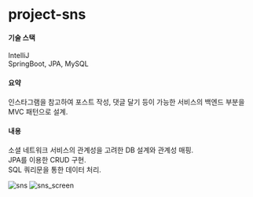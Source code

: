 # project-sns

#### 기술 스택
IntelliJ   
SpringBoot, JPA, MySQL   

#### 요약
인스타그램을 참고하여 포스트 작성, 댓글 달기 등이 가능한 서비스의 백엔드 부분을 MVC 패턴으로 설계.   

#### 내용
소셜 네트워크 서비스의 관계성을 고려한 DB 설계와 관계성 매핑.   
JPA를 이용한 CRUD 구현.   
SQL 쿼리문을 통한 데이터 처리.   

![sns](https://user-images.githubusercontent.com/93629526/167408560-4d0588ee-46e3-4e99-b50d-d3f2bece01c0.jpg)
![sns_screen](https://user-images.githubusercontent.com/93629526/167408582-c686f576-26f7-440d-b7f6-b7f3b20fd246.jpg)
